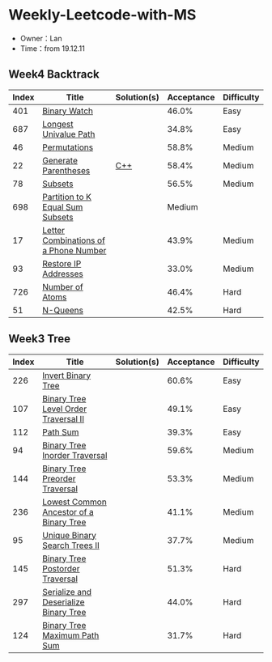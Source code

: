 # Weekly-Leetcode-with-MS
- Owner：Lan 
- Time：from 19.12.11

## Week4 Backtrack
Index|Title|Solution(s)|Acceptance|Difficulty
-|-|-|-|-
401|[Binary Watch](https://leetcode.com/problems/binary-watch)||46.0%|Easy
687|[Longest Univalue Path](https://leetcode.com/problems/longest-univalue-path)||34.8%|Easy
46|[Permutations](https://leetcode.com/problems/permutations)||58.8%|Medium
22|[Generate Parentheses](https://leetcode.com/problems/generate-parentheses)|[C++](./week4_backtrack/22.generate-parentheses.cpp)|58.4%|Medium
78|[Subsets](https://leetcode.com/problems/subsets)||56.5%|Medium
698|[Partition to K Equal Sum Subsets](https://leetcode.com/problems/partition-to-k-equal-sum-subsets)||Medium
17|[Letter Combinations of a Phone Number](https://leetcode.com/problems/letter-combinations-of-a-phone-number)||43.9%|Medium
93|[Restore IP Addresses](https://leetcode.com/problems/restore-ip-addresses)||33.0%|Medium
726|[Number of Atoms](https://leetcode.com/problems/number-of-atoms)||46.4%|Hard
51|[N-Queens](https://leetcode.com/problems/n-queens)||42.5%|Hard


## Week3 Tree
Index|Title|Solution(s)|Acceptance|Difficulty
-|-|-|-|-
226|[Invert Binary Tree](https://leetcode.com/problems/invert-binary-tree)||60.6%|Easy
107|[Binary Tree Level Order Traversal II](https://leetcode.com/problems/binary-tree-level-order-traversal-ii)||49.1%|Easy
112|[Path Sum](https://leetcode.com/problems/path-sum)||39.3%|Easy
94|[Binary Tree Inorder Traversal](https://leetcode.com/problems/binary-tree-inorder-traversal)||59.6%|Medium
144|[Binary Tree Preorder Traversal](https://leetcode.com/problems/binary-tree-preorder-traversal)||53.3%|Medium
236|[Lowest Common Ancestor of a Binary Tree](https://leetcode.com/problems/lowest-common-ancestor-of-a-binary-tree)||41.1%|Medium
95|[Unique Binary Search Trees II](https://leetcode.com/problems/unique-binary-search-trees-ii)||37.7%|Medium
145|[Binary Tree Postorder Traversal](https://leetcode.com/problems/binary-tree-postorder-traversal)||51.3%|Hard
297|[Serialize and Deserialize Binary Tree](https://leetcode.com/problems/serialize-and-deserialize-binary-tree)||44.0%|Hard
124|[Binary Tree Maximum Path Sum](https://leetcode.com/problems/binary-tree-maximum-path-sum)||31.7%|Hard